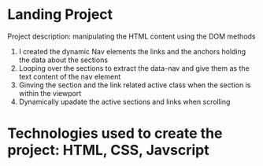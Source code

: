 # Landing Project 

 Project description: manipulating the HTML content using the DOM methods 
 1. I created the dynamic Nav elements the links and the anchors holding the data about the sections 
 2. Looping over the sections to extract the data-nav and give them as the text content of the nav element 
 3. Ginving the section and the link related active class when the section is within the viewport 
 4. Dynamically upadate the active sections and links when scrolling 
 
 # Technologies used to create the project: HTML, CSS, Javscript
